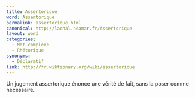 ```yaml
---
title: Assertorique
word: Assertorique
permalink: assertorique.html
canonical: http://lachal.neamar.fr/Assertorique
layout: word
categories:
  - Mot complexe
  - Rhétorique
synonyms:
  - Déclaratif
link: http://fr.wiktionary.org/wiki/assertorique
---
```


Un jugement assertorique énonce une vérité de fait, sans la poser comme nécessaire.

